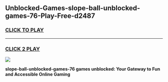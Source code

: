 
## Unblocked-Games-slope-ball-unblocked-games-76-Play-Free-d2487
<h3>
<a href="https://premium76.site?title=slope-ball-unblocked-games-76&ref=18A1">CLICK TO PLAY</a></h3>
<hr>

<h3>
<a href="https://premium76.site?title=slope-ball-unblocked-games-76&ref=18A1">CLICK 2 PLAY</a>
  
</h3>

<a href="https://premium76.site?title=slope-ball-unblocked-games-76&ref=18A1"><img src="https://clearcache.store/games.png"></a>


**slope-ball-unblocked-games-76 games unblocked: Your Gateway to Fun and Accessible Online Gaming**
